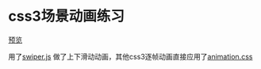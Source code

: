 # css3场景动画练习

[预览](http://htmlpreview.github.io/?https://github.com/yhhwpp/CSS3AnimationDemo/blob/master/index.html)

用了[swiper.js](http://idangero.us/swiper/#.VtLAl_l96Uk) 做了上下滑动动画，其他css3逐帧动画直接应用了[animation.css](https://daneden.github.io/animate.css/)


